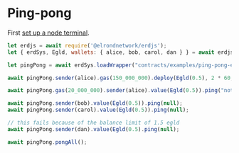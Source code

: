 # Ping-pong

First [set up a node terminal](../../../../tutorial/src/interaction/interaction-basic.md).

```javascript
let erdjs = await require('@elrondnetwork/erdjs');
let { erdSys, Egld, wallets: { alice, bob, carol, dan } } = await erdjs.setupInteractive("local-testnet");

let pingPong = await erdSys.loadWrapper("contracts/examples/ping-pong-egld");

await pingPong.sender(alice).gas(150_000_000).deploy(Egld(0.5), 2 * 60, null, Egld(1.5));

await pingPong.gas(20_000_000).sender(alice).value(Egld(0.5)).ping("note 1");

await pingPong.sender(bob).value(Egld(0.5)).ping(null);
await pingPong.sender(carol).value(Egld(0.5)).ping(null);

// this fails because of the balance limit of 1.5 egld
await pingPong.sender(dan).value(Egld(0.5).ping(null);

await pingPong.pongAll();

```
